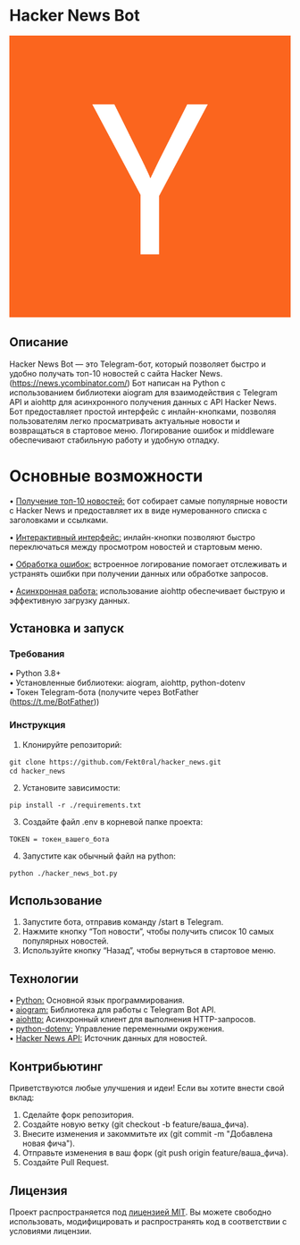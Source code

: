 # Hacker News Bot

![Image](https://github.com/Fekt0ral/hacker_news/raw/main/Y_Combinator_logo.svg.png)

## Описание
Hacker News Bot — это Telegram-бот, который позволяет быстро и удобно получать топ-10 новостей с сайта Hacker News. (https://news.ycombinator.com/) 
Бот написан на Python с использованием библиотеки aiogram для взаимодействия с Telegram API и aiohttp для асинхронного получения данных с API Hacker News.
Бот предоставляет простой интерфейс с инлайн-кнопками, позволяя пользователям легко просматривать актуальные новости и возвращаться в стартовое меню. Логирование ошибок и middleware обеспечивают стабильную работу и удобную отладку.

# Основные возможности
• <ins>Получение топ-10 новостей:</ins> бот собирает самые популярные новости с Hacker News и предоставляет их в виде нумерованного списка с заголовками и ссылками.

• <ins>Интерактивный интерфейс:</ins> инлайн-кнопки позволяют быстро переключаться между просмотром новостей и стартовым меню.

• <ins>Обработка ошибок:</ins> встроенное логирование помогает отслеживать и устранять ошибки при получении данных или обработке запросов.

• <ins>Асинхронная работа:</ins> использование aiohttp обеспечивает быструю и эффективную загрузку данных.

## Установка и запуск

### Требования
• Python 3.8+  
• Установленные библиотеки: aiogram, aiohttp, python-dotenv  
• Токен Telegram-бота (получите через BotFather (https://t.me/BotFather))

### Инструкция
1. Клонируйте репозиторий:
```
git clone https://github.com/Fekt0ral/hacker_news.git
cd hacker_news
```

2. Установите зависимости:
```
pip install -r ./requirements.txt
```

3. Создайте файл .env в корневой папке проекта:
```
TOKEN = токен_вашего_бота
```

4. Запустите как обычный файл на python:
```
python ./hacker_news_bot.py
```

## Использование
1. Запустите бота, отправив команду /start в Telegram.  
2. Нажмите кнопку “Топ новости”, чтобы получить список 10 самых популярных новостей.  
3. Используйте кнопку “Назад”, чтобы вернуться в стартовое меню.  

## Технологии
• <ins>Python:</ins> Основной язык программирования.  
• <ins>aiogram:</ins> Библиотека для работы с Telegram Bot API.  
• <ins>aiohttp:</ins> Асинхронный клиент для выполнения HTTP-запросов.  
• <ins>python-dotenv:</ins> Управление переменными окружения.  
• <ins>Hacker News API:</ins> Источник данных для новостей.

## Контрибьютинг
Приветствуются любые улучшения и идеи! Если вы хотите внести свой вклад:
1. Сделайте форк репозитория.  
2. Создайте новую ветку (git checkout -b feature/ваша_фича).  
3. Внесите изменения и закоммитьте их (git commit -m "Добавлена новая фича").  
4. Отправьте изменения в ваш форк (git push origin feature/ваша_фича).  
5. Создайте Pull Request.

## Лицензия
Проект распространяется под <ins>лицензией MIT</ins>. Вы можете свободно использовать, модифицировать и распространять код в соответствии с условиями лицензии.

